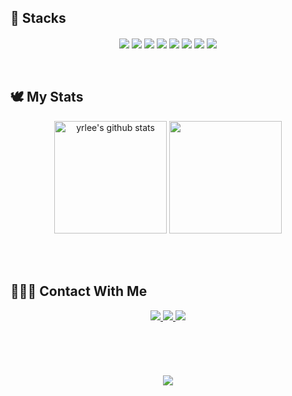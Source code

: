 <!-- About me -->
<!--<details>
<summary align="center">About Me 🔭</summary> -->
<!-- Contact -->
  
<!-- Stacks -->
## 🔨 Stacks
<div align="center">
  <span>
    <img align="center" src="https://img.shields.io/badge/HTML5-E34F26?style=flat-square&logo=html5&logoColor=white" />
  </span>
  <span>
    <img align="center" src="https://img.shields.io/badge/CSS-1572B6?style=flat-square&logo=css3&logoColor=white" />
  </span>
  <span>
    <img align="center" src="https://img.shields.io/badge/JavaScript-F7DF1E?style=flat-square&logo=JavaScript&logoColor=black" />
  </span>
  <span>
    <img align="center" src="https://img.shields.io/badge/Bootstrap-7952B3?style=flat-square&logo=bootstrap&logoColor=white" />
  </span>
  <span>
    <img align="center" src="https://img.shields.io/badge/TailwindCSS-06B6D4?style=flat-square&logo=tailwindcss&logoColor=white" />
  </span>
  <span>
    <img align="center" src="https://img.shields.io/badge/Sass-CC6699?style=flat-square&logo=sass&logoColor=white" />
  </span>
  <span>
    <img align="center" src="https://img.shields.io/badge/Figma-F24E1E?style=flat-square&logo=figma&logoColor=white" />
  </span>
  <span>
    <img align="center" src="https://img.shields.io/badge/Github-181717?style=flat-square&logo=github&logoColor=white" />
  </span>
</div>
</details>
<br><br>

<!-- My Stats -->
## 🕊️ My Stats
<div align="center">
  <a href="https://github.com/yermxx"><img align="center" style="height:180px" src="https://github-readme-stats.vercel.app/api?username=yermxx&show_icons=true&include_all_commits=true&theme=dracula&hide_border=true" alt="yrlee's github stats" /></a>
  <a href="https://github.com/yermxx"><img align="center" style="height:180px" src="https://github-readme-stats.vercel.app/api/top-langs/?username=yermxx&layout=donut&theme=dracula&hide_border=true" /></a>
<br><br><br><br>
</div>

## 🙋🏻‍♀️ Contact With Me
<div align="center">
  <span>
    <a href="https://yermxx.github.io">
      <img src="https://img.shields.io/badge/Github-181717?style=flat-square&logo=github&logoColor=white" />
    </a>
  </span>
  <span>
    <a href="https://yermxx.tistory.com/">
      <img src="https://img.shields.io/badge/Blog-AECBFA?style=flat-square&logo=Tistory&logoColor=white" />
    </a>
  </span>
  <span>
    <a href="mailto:66yrlee99@gmail.com">
      <img src="https://img.shields.io/badge/Email-EA4335?style=flat-square&logo=Gmail&logoColor=white" />
    </a>
  </span>
<br><br><br><br><br><br>

<!-- Hit counter -->
<img src="https://hits.seeyoufarm.com/api/count/incr/badge.svg?url=https%3A%2F%2Fgithub.com%2Fyermxx%2Fhit-counter&count_bg=%23FE6E96&title_bg=%23272A36&icon=github.svg&icon_color=%23E7E7E7&title=Visitors&edge_flat=false"/>
</div>

